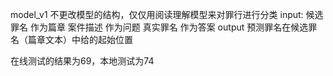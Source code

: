 model_v1
不更改模型的结构，仅仅用阅读理解模型来对罪行进行分类
input:
    候选罪名 作为篇章
    案件描述 作为问题
    真实罪名 作为答案
output 预测罪名在候选罪名（篇章文本）中给的起始位置

在线测试的结果为69，本地测试为74

